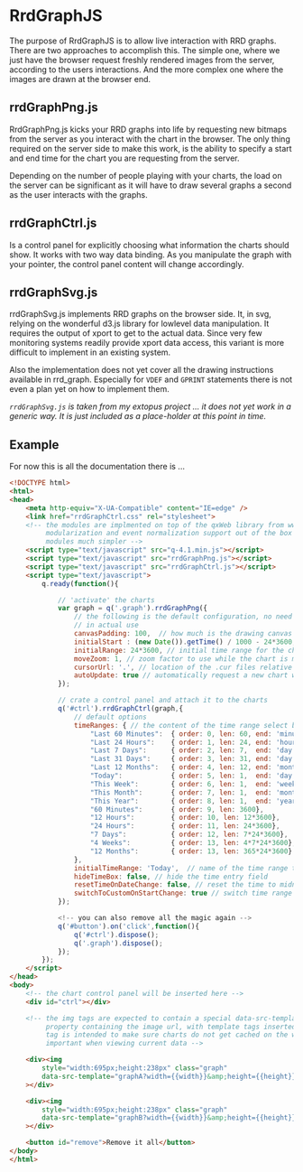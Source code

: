 RrdGraphJS
==========

The purpose of RrdGraphJS is to allow live interaction with RRD graphs.
There are two approaches to accomplish this.  The simple one, where we just
have the browser request freshly rendered images from the server, according
to the users interactions.  And the more complex one where the images are
drawn at the browser end.

rrdGraphPng.js
--------------
RrdGraphPng.js kicks your RRD graphs into life by requesting new bitmaps from the server as
you interact with the chart in the browser.  The only thing required on the
server side to make this work, is the ability to specify a start and end
time for the chart you are requesting from the server.

Depending on the number of people playing with your charts, the load on the
server can be significant as it will have to draw several graphs a second as
the user interacts with the graphs.



rrdGraphCtrl.js
---------------
Is a control panel for explicitly choosing what information the charts should show. It works with two way data binding. As you manipulate the graph with your pointer, the control panel content will change accordingly.


rrdGraphSvg.js
--------------
rrdGraphSvg.js implements RRD graphs on the browser side. It, in svg, relying on the wonderful
d3.js library for lowlevel data manipulation.  It requires the output of
xport to get to the actual data. Since very few monitoring systems readily provide xport data access, this variant is more difficult to implement in an existing system.

Also the implementation does not yet cover all the drawing instructions available in rrd_graph. Especially for `VDEF` and `GPRINT` statements there is not even a plan yet on how to implement them.

*`rrdGraphSvg.js` is taken from my extopus project ... it does not yet work in a generic way. It is just included as a place-holder at this point in time.*

Example
-------

For now this is all the documentation there is ...

```HTML
<!DOCTYPE html>
<html>
<head>
    <meta http-equiv="X-UA-Compatible" content="IE=edge" />
    <link href="rrdGraphCtrl.css" rel="stylesheet">
    <!-- the modules are implmented on top of the qxWeb library from www.qooxdoo.org. It provides excellent
         modularization and event normalization support out of the box and thus made implementation of these
         modules much simpler -->
    <script type="text/javascript" src="q-4.1.min.js"></script>
    <script type="text/javascript" src="rrdGraphPng.js"></script>
    <script type="text/javascript" src="rrdGraphCtrl.js"></script>
    <script type="text/javascript">
        q.ready(function(){

            // 'activate' the charts
            var graph = q('.graph').rrdGraphPng({
                // the following is the default configuration, no need to repeat it
                // in actual use
                canvasPadding: 100,  // how much is the drawing canvas padded with white space
                initialStart : (new Date()).getTime() / 1000 - 24*3600, // start time for in epoch format
                initialRange: 24*3600, // initial time range for the chart
                moveZoom: 1, // zoom factor to use while the chart is moving (reduces load on the server)
                cursorUrl: '.', // location of the .cur files relative to the location of the html file
                autoUpdate: true // automatically request a new chart when it is out of data and scroll with time
            });

            // crate a control panel and attach it to the charts
            q('#ctrl').rrdGraphCtrl(graph,{
                // default options
                timeRanges: { // the content of the time range select box
                    "Last 60 Minutes":  { order: 0, len: 60, end: 'minute' },
                    "Last 24 Hours":    { order: 1, len: 24, end: 'hour' },
                    "Last 7 Days":      { order: 2, len: 7,  end: 'day' },
                    "Last 31 Days":     { order: 3, len: 31, end: 'day' },
                    "Last 12 Months":   { order: 4, len: 12, end: 'month' },
                    "Today":            { order: 5, len: 1,  end: 'day' },
                    "This Week":        { order: 6, len: 1,  end: 'week' },
                    "This Month":       { order: 7, len: 1,  end: 'month' },
                    "This Year":        { order: 8, len: 1,  end: 'year' },
                    "60 Minutes":       { order: 9, len: 3600},
                    "12 Hours":         { order: 10, len: 12*3600},
                    "24 Hours":         { order: 11, len: 24*3600},
                    "7 Days":           { order: 12, len: 7*24*3600},
                    "4 Weeks":          { order: 13, len: 4*7*24*3600},
                    "12 Months":        { order: 13, len: 365*24*3600}
                },
                initialTimeRange: 'Today',  // name of the time range to select initially
                hideTimeBox: false, // hide the time entry field
                resetTimeOnDateChange: false, // reset the time to midnight on date-change
                switchToCustomOnStartChange: true // switch time range to 'custom' if chart time is changed
            });

            <!-- you can also remove all the magic again -->
            q('#button').on('click',function(){
                q('#ctrl').dispose();
                q('.graph').dispose();
            });
        });
    </script>
</head>
<body>
    <!-- the chart control panel will be inserted here -->
    <div id="ctrl"></div>

    <!-- the img tags are expected to contain a special data-src-template
         property containing the image url, with template tags inserted. The random
         tag is intended to make sure charts do not get cached on the way. This is especially
         important when viewing current data -->

    <div><img
        style="width:695px;height:238px" class="graph"
        data-src-template="graphA?width={{width}}&amp;height={{height}}&amp;start={{start}}&amp;end={{end}}&amp;zoom={{zoom}}&amp;rand={{random}}"
    ></div>

    <div><img
        style="width:695px;height:238px" class="graph"
        data-src-template="graphB?width={{width}}&amp;height={{height}}&amp;start={{start}}&amp;end={{end}}&amp;zoom={{zoom}}&amp;rand={{random}}"
    ></div>

    <button id="remove">Remove it all</button>
</body>
</html>
```
